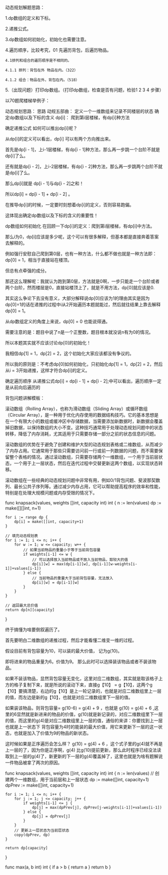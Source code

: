 动态规划解题思路：

1.dp数组的定义和下标。

2.递推公式。

3.dp数组如何初始化，初始化也需要注意。

4.遍历顺序，比较考究，01 先遍历背包，后遍历物品。

	4.1排列和组合的遍历顺序是不相同的。

	4.1.1 排列：背包在外 物品在内。（322）

	4.1.2 组合：物品在外，背包在内。（518）

5.（出现问题）打印dp数组。（打印dp数组，检查是否有问题，检验1 2 3 4 步骤）


以70题爬楼梯举例子：

动态规划思路：
思路
动规五部曲：
定义一个一维数组来记录不同楼层的状态
确定dp数组以及下标的含义
dp[i]： 爬到第i层楼梯，有dp[i]种方法

确定递推公式
如何可以推出dp[i]呢？

从dp[i]的定义可以看出，dp[i] 可以有两个方向推出来。

首先是dp[i - 1]，上i-1层楼梯，有dp[i - 1]种方法，那么再一步跳一个台阶不就是dp[i]了么。

还有就是dp[i - 2]，上i-2层楼梯，有dp[i - 2]种方法，那么再一步跳两个台阶不就是dp[i]了么。

那么dp[i]就是 dp[i - 1]与dp[i - 2]之和！

所以dp[i] = dp[i - 1] + dp[i - 2] 。

在推导dp[i]的时候，一定要时刻想着dp[i]的定义，否则容易跑偏。

这体现出确定dp数组以及下标的含义的重要性！

dp数组如何初始化
在回顾一下dp[i]的定义：爬到第i层楼梯，有dp[i]中方法。

那么i为0，dp[i]应该是多少呢，这个可以有很多解释，但基本都是直接奔着答案去解释的。

例如强行安慰自己爬到第0层，也有一种方法，什么都不做也就是一种方法即：dp[0] = 1，相当于直接站在楼顶。

但总有点牵强的成分。

那还这么理解呢：我就认为跑到第0层，方法就是0啊，一步只能走一个台阶或者两个台阶，然而楼层是0，直接站楼顶上了，就是不用方法，dp[0]就应该是0.

其实这么争论下去没有意义，大部分解释说dp[0]应该为1的理由其实是因为dp[0]=1的话在递推的过程中i从2开始遍历本题就能过，然后就往结果上靠去解释dp[0] = 1。

从dp数组定义的角度上来说，dp[0] = 0 也能说得通。

需要注意的是：题目中说了n是一个正整数，题目根本就没说n有为0的情况。

所以本题其实就不应该讨论dp[0]的初始化！

我相信dp[1] = 1，dp[2] = 2，这个初始化大家应该都没有争议的。

所以我的原则是：不考虑dp[0]如何初始化，只初始化dp[1] = 1，dp[2] = 2，然后从i = 3开始递推，这样才符合dp[i]的定义。

确定遍历顺序
从递推公式dp[i] = dp[i - 1] + dp[i - 2];中可以看出，遍历顺序一定是从前向后遍历的


背包问题讲解模板：

滚动数组（Rolling Array），也称为滑动数组（Sliding Array）或循环数组（Circular Array），是一种用于优化内存使用的数据结构技巧。它的基本思想是在一个有限大小的数组或缓冲区中存储数据，当需要添加新数据时，新数据会覆盖掉旧数据，以保持数组的大小不变。这种技巧通常用于处理动态规划问题中的状态转移，降低了内存消耗，尤其适用于只需要存储一部分之前的状态信息的问题。

滚动数组的优势在于避免了创建和维护大型的动态规划表格或二维数组，从而减少了内存占用。它通常用于那些只需要访问前一行或前一列数据的问题，而不需要保留整个表格的情况。通过滚动数组，只需要存储两个一维数组，一个用于当前层状态，一个用于上一层状态，然后在迭代过程中交替更新这两个数组，以实现状态转移。

滚动数组在一些经典的动态规划问题中非常有用，例如0/1背包问题、斐波那契数列、最长公共子序列等。通过减少内存占用，它可以帮助提高程序的效率和性能，特别是在处理大规模问题或内存受限的情况下。
	
func knapsack(values, weights []int, capacity int) int {
	n := len(values)
	dp := make([][]int, n+1)

	for i := range dp {
		dp[i] = make([]int, capacity+1)
	}

	// 填充动态规划表
	for i := 1; i <= n; i++ {
		for w := 1; w <= capacity; w++ {
			// 如果当前物品的重量小于等于当前背包容量
			if weights[i-1] <= w {
				// 可以选择放入当前物品或不放入当前物品，取较大的值
				dp[i][w] = max(dp[i-1][w], dp[i-1][w-weights[i-1]]+values[i-1])
			} else {
				// 当前物品的重量大于当前背包容量，无法放入
				dp[i][w] = dp[i-1][w]
			}
		}
	}

	// 返回最大总价值
	return dp[n][capacity]
}


终于搞懂为啥要倒叙遍历了。

首先要明白二维数组的递推过程，然后才能看懂二维变一维的过程。

假设目前有背包容量为10，可以装的最大价值， 记为g(10)。

即将进来的物品重量为6。价值为9。
那么此时可以选择装该物品或者不装该物品。

如果不装该物品，显然背包容量无变化，这里对应二维数组，其实就是取该格子上方的格子复制下来，就是所说的滚动下来，直接g【10】 = g【10】，这两个g【10】要搞清楚，右边的g【10】是上一轮记录的，也就是对应二维数组里上一层的值，而左边是新的g【10】，也就是对应二维数组里下一层的值。

如果装该物品，则背包容量= g(10-6) = g(4) + 9 ，也就是 g(10) = g(4) + 6 ,这里的6显然就是新进来的物品的价值，g(10)就是新记录的，对应二维数组里下一层的值，而这里的g(4)是对应二维数组里上一层的值，通俗的来讲：你要找到上一层也就是上一状态下 背包容量为4时的能装的最大价值，用它来更新下一层的这一状态，也就是加入了价值为9的物品的新状态。

这时候如果是正序遍历会怎么样？ g(10) = g(4) + 6 ，这个式子里的g(4)就不再是上一层的了，因为你是正序啊，g(4) 比g(10)提前更新，那么此时程序已经没法读取到上一层的g(4)了，新更新的下一层的g(4)覆盖掉了，这里也就是为啥有题解说一件物品被拿了两次的原因。

func knapsack(values, weights []int, capacity int) int {
    n := len(values)
    // 创建两个一维数组，用于当前层和上一层状态
    dp := make([]int, capacity+1)
    dpPrev := make([]int, capacity+1)

    for i := 1; i <= n; i++ {
        for j := 1; j <= capacity; j++ {
            if weights[i-1] <= j {
                dp[j] = max(dpPrev[j], dpPrev[j-weights[i-1]]+values[i-1])
            } else {
                dp[j] = dpPrev[j]
            }
        }
        // 更新上一层状态为当前层状态
        copy(dpPrev, dp)
    }

    return dp[capacity]
}

func max(a, b int) int {
    if a > b {
        return a
    }
    return b
}

